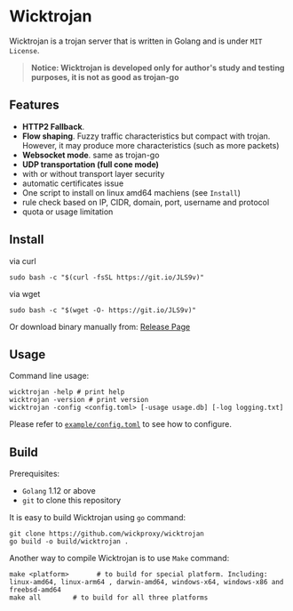 # Wicktrojan

Wicktrojan is a trojan server that is written in Golang and is under `MIT License`.

> **Notice: Wicktrojan is developed only for author's study and testing purposes, it is not as good as trojan-go**

## Features
* **HTTP2 Fallback**.
* **Flow shaping**. Fuzzy traffic characteristics but compact with trojan. However, it may produce more characteristics (such as more packets)
* **Websocket mode**. same as trojan-go
* **UDP transportation (full cone mode)**
* with or without transport layer security
* automatic certificates issue
* One script to install on linux amd64 machiens (see `Install`)
* rule check based on IP, CIDR, domain, port, username and protocol
* quota or usage limitation
## Install

via curl
```
sudo bash -c "$(curl -fsSL https://git.io/JLS9v)"
```
via wget
```
sudo bash -c "$(wget -O- https://git.io/JLS9v)"
```
<!--
https://raw.githubusercontent.com/wickproxy/wicktroja/main/example/install.sh
-->

Or download binary manually from: [Release Page](https://github.com/wickproxy/wicktrojan/releases)

## Usage

Command line usage:
```
wicktrojan -help # print help
wicktrojan -version # print version
wicktrojan -config <config.toml> [-usage usage.db] [-log logging.txt]
```

Please refer to [`example/config.toml`](https://github.com/wickproxy/wicktrojan/blob/main/example/config.toml) to see how to configure.

## Build
Prerequisites:
* `Golang` 1.12 or above
* `git` to clone this repository

It is easy to build Wicktrojan using `go` command:
```
git clone https://github.com/wickproxy/wicktrojan
go build -o build/wicktrojan .
```

Another way to compile Wicktrojan is to use `Make` command:
```
make <platform>       # to build for special platform. Including: linux-amd64, linux-arm64 , darwin-amd64, windows-x64, windows-x86 and freebsd-amd64
make all        # to build for all three platforms
```